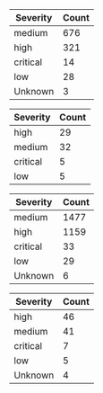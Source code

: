 | Severity | Count |
|----------|-------|
| medium | 676 |
| high | 321 |
| critical | 14 |
| low | 28 |
| Unknown | 3 |


| Severity | Count |
|----------|-------|
| high | 29 |
| medium | 32 |
| critical | 5 |
| low | 5 |


| Severity | Count |
|----------|-------|
| medium | 1477 |
| high | 1159 |
| critical | 33 |
| low | 29 |
| Unknown | 6 |


| Severity | Count |
|----------|-------|
| high | 46 |
| medium | 41 |
| critical | 7 |
| low | 5 |
| Unknown | 4 |